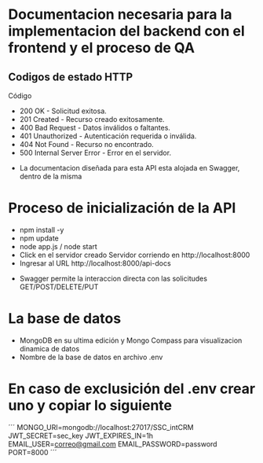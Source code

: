 # Documentacion necesaria para la implementacion del backend con el frontend y el proceso de QA

## Codigos de estado HTTP

Código	
* 200	OK - Solicitud exitosa.
* 201	Created - Recurso creado exitosamente.
* 400	Bad Request - Datos inválidos o faltantes.
* 401	Unauthorized - Autenticación requerida o inválida.
* 404	Not Found - Recurso no encontrado.
* 500	Internal Server Error - Error en el servidor.

- La documentacion diseñada para esta API esta alojada en Swagger, dentro de la misma

# Proceso de inicialización de la API

- npm install -y
- npm update 
- node app.js / node start 
- Click en el servidor creado Servidor corriendo en http://localhost:8000
- Ingresar al URL http://localhost:8000/api-docs

* Swagger permite la interaccion directa con las solicitudes GET/POST/DELETE/PUT

# La base de datos

- MongoDB en su ultima edición y Mongo Compass para visualizacion dinamica de datos
- Nombre de la base de datos en archivo .env

# En caso de exclusición del .env crear uno y copiar lo siguiente

´´´
MONGO_URI=mongodb://localhost:27017/SSC_intCRM
JWT_SECRET=sec_key
JWT_EXPIRES_IN=1h
EMAIL_USER=correo@gmail.com
EMAIL_PASSWORD=password
PORT=8000
´´´